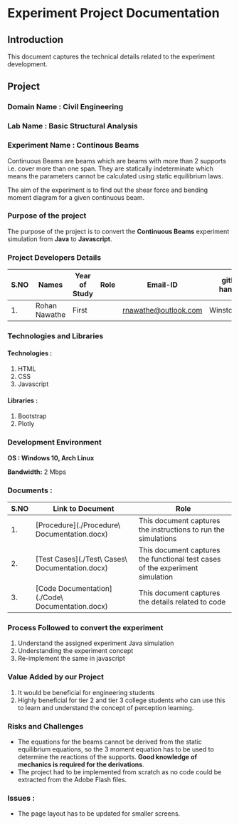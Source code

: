 # **Experiment Project Documentation**

## **Introduction**

This  document captures the technical details related to the experiment development.

## **Project**

### **Domain Name :** Civil Engineering

### **Lab Name :** Basic Structural Analysis

### **Experiment Name :** Continous Beams

Continuous Beams are beams which are beams with more than 2 supports i.e. cover more than one span. They are statically indeterminate which means the parameters cannot be calculated using static equilibrium laws.
    
The aim of the experiment is to find out the shear force and bending moment diagram for a given continuous beam.

### **Purpose of the project**

The purpose of the project is to convert the **Continuous Beams** experiment simulation from **Java** to **Javascript**.

### **Project Developers Details**

| **S<span></span>.NO** | **Names** | **Year of Study** | **Role** | **Email-ID** | **github handles** |
| --- | --- | --- | --- | --- | --- |
| 1. | Rohan Nawathe | First |  | rnawathe@outlook.com | WinstonWolf1 |



### **Technologies and Libraries**

#### **Technologies :**

1. HTML
2. CSS
3. Javascript

#### **Libraries :**

1. Bootstrap
2. Plotly

### **Development Environment**

**OS : Windows 10, Arch Linux**

**Bandwidth:** 2 Mbps

### **Documents :**

| **S</span>.NO** | **Link to Document** | **Role** |
| --- | --- | --- |
| 1. | [Procedure](./Procedure\ Documentation.docx) | This document captures the instructions to run the simulations |
| 2. | [Test Cases](./Test\ Cases\ Documentation.docx) | This document captures the functional test cases of the experiment simulation |
| 3. | [Code Documentation](./Code\ Documentation.docx) | This document captures the  details related to code |

### **Process Followed to convert the experiment**

1. Understand the assigned experiment Java simulation
2. Understanding the experiment concept
3. Re-implement the same in javascript

### **Value Added by our Project**

1. It would be beneficial for engineering students
2. Highly beneficial for tier 2 and tier 3 college students who can use this to learn and understand the concept of perception learning.

### **Risks and Challenges**


* The equations for the beams cannot be derived from the static equilibrium equations, so the 3 moment equation has to be used to determine the reactions of the supports. **Good knowledge of mechanics is required for the derivations**.
* The project had to be implemented from scratch as no code could be extracted from the Adobe Flash files.

### **Issues :**

* The page layout has to be updated for smaller screens.